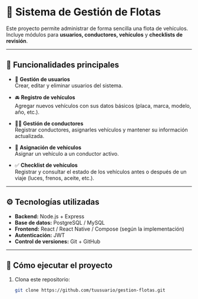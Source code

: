 # 🚗 Sistema de Gestión de Flotas

Este proyecto permite administrar de forma sencilla una flota de vehículos.  
Incluye módulos para **usuarios, conductores, vehículos** y **checklists de revisión**.

---

## 🧩 Funcionalidades principales

- 👤 **Gestión de usuarios**  
  Crear, editar y eliminar usuarios del sistema.

- 🚘 **Registro de vehículos**  
  Agregar nuevos vehículos con sus datos básicos (placa, marca, modelo, año, etc.).

- 👨‍✈️ **Gestión de conductores**  
  Registrar conductores, asignarles vehículos y mantener su información actualizada.

- 🔄 **Asignación de vehículos**  
  Asignar un vehículo a un conductor activo.

- ✅ **Checklist de vehículos**  
  Registrar y consultar el estado de los vehículos antes o después de un viaje (luces, frenos, aceite, etc.).

---

## ⚙️ Tecnologías utilizadas

- **Backend:** Node.js + Express  
- **Base de datos:** PostgreSQL / MySQL  
- **Frontend:** React / React Native / Compose (según la implementación)  
- **Autenticación:** JWT  
- **Control de versiones:** Git + GitHub  

---

## 🚀 Cómo ejecutar el proyecto

1. Clona este repositorio:
   ```bash
   git clone https://github.com/tuusuario/gestion-flotas.git
